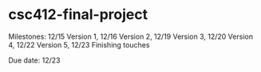 # csc412-final-project

Milestones: 
  12/15 Version 1,
  12/16 Version 2,
  12/19 Version 3,
  12/20 Version 4,
  12/22 Version 5,
  12/23 Finishing touches
  
Due date: 12/23


